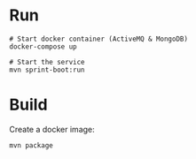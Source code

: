 # Run

```
# Start docker container (ActiveMQ & MongoDB)
docker-compose up

# Start the service
mvn sprint-boot:run
```

# Build

Create a docker image:

```
mvn package
```